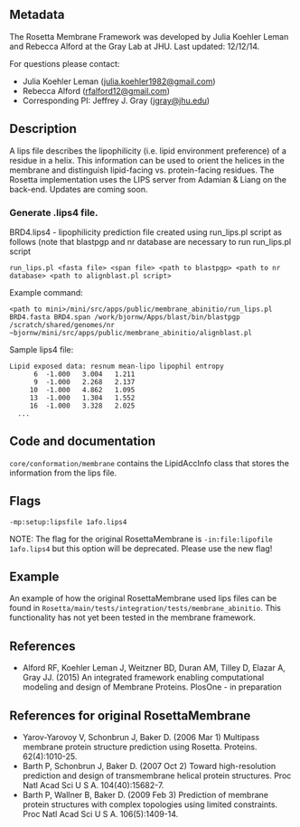 ## Metadata

The Rosetta Membrane Framework was developed by Julia Koehler Leman and Rebecca Alford at the Gray Lab at JHU. 
Last updated: 12/12/14. 

For questions please contact: 
- Julia Koehler Leman ([julia.koehler1982@gmail.com](julia.koehler1982@gmail.com))
- Rebecca Alford ([rfalford12@gmail.com](rfalford12@gmail.com))
- Corresponding PI: Jeffrey J. Gray ([jgray@jhu.edu](jgray@jhu.edu))

## Description

A lips file describes the lipophilicity (i.e. lipid environment preference) of a residue in a helix. This information can be used to orient the helices in the membrane and distinguish lipid-facing vs. protein-facing residues. The Rosetta implementation uses the LIPS server from Adamian & Liang on the back-end. Updates are coming soon. 

### Generate .lips4 file.

BRD4.lips4 - lipophilicity prediction file created using run\_lips.pl script as follows (note that blastpgp and nr database are necessary to run run\_lips.pl script

```
run_lips.pl <fasta file> <span file> <path to blastpgp> <path to nr database> <path to alignblast.pl script>
```

Example command:

```
<path to mini>/mini/src/apps/public/membrane_abinitio/run_lips.pl BRD4.fasta BRD4.span /work/bjornw/Apps/blast/bin/blastpgp /scratch/shared/genomes/nr ~bjornw/mini/src/apps/public/membrane_abinitio/alignblast.pl
```

Sample lips4 file:

```
Lipid exposed data: resnum mean-lipo lipophil entropy
      6  -1.000   3.004   1.211
      9  -1.000   2.268   2.137
     10  -1.000   4.862   1.095
     13  -1.000   1.304   1.552
     16  -1.000   3.328   2.025
  ...
```

## Code and documentation

`core/conformation/membrane` contains the LipidAccInfo class that stores the information from the lips file. 

## Flags

`-mp:setup:lipsfile 1afo.lips4`

NOTE: The flag for the original RosettaMembrane is `-in:file:lipofile 1afo.lips4` but this option will be deprecated. Please use the new flag!

## Example

An example of how the original RosettaMembrane used lips files can be found in `Rosetta/main/tests/integration/tests/membrane_abinitio`. This functionality has not yet been tested in the membrane framework.

## References

* Alford RF, Koehler Leman J, Weitzner BD, Duran AM, Tilley D, Elazar A, Gray JJ. (2015) An integrated framework enabling computational modeling and design of Membrane Proteins. PlosOne - in preparation 

## References for original RosettaMembrane

* Yarov-Yarovoy V, Schonbrun J, Baker D. (2006 Mar 1) Multipass membrane protein structure prediction using Rosetta. Proteins. 62(4):1010-25.
* Barth P, Schonbrun J, Baker D. (2007 Oct 2) Toward high-resolution prediction and design of transmembrane helical protein structures. Proc Natl Acad Sci U S A. 104(40):15682-7.
* Barth P, Wallner B, Baker D. (2009 Feb 3) Prediction of membrane protein structures with complex topologies using limited constraints. Proc Natl Acad Sci U S A. 106(5):1409-14.
